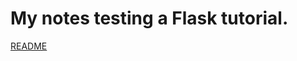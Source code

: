 # My notes testing a Flask tutorial.

  [README](https://github.com/jakem68/flask-tutorial/blob/master/docs/README.md)
